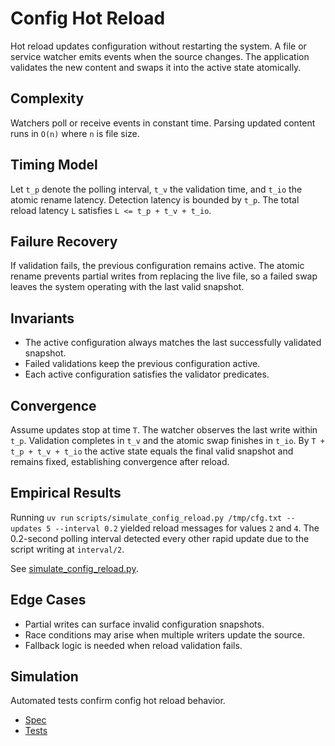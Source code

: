 # Config Hot Reload

Hot reload updates configuration without restarting the system. A file or
service watcher emits events when the source changes. The application
validates the new content and swaps it into the active state atomically.

## Complexity

Watchers poll or receive events in constant time. Parsing updated content
runs in ``O(n)`` where ``n`` is file size.

## Timing Model

Let ``t_p`` denote the polling interval, ``t_v`` the validation time, and
``t_io`` the atomic rename latency. Detection latency is bounded by
``t_p``. The total reload latency ``L`` satisfies ``L <= t_p + t_v + t_io``.

## Failure Recovery

If validation fails, the previous configuration remains active. The atomic
rename prevents partial writes from replacing the live file, so a failed
swap leaves the system operating with the last valid snapshot.

## Invariants

- The active configuration always matches the last successfully validated
  snapshot.
- Failed validations keep the previous configuration active.
- Each active configuration satisfies the validator predicates.

## Convergence

Assume updates stop at time ``T``. The watcher observes the last write within
``t_p``. Validation completes in ``t_v`` and the atomic swap finishes in
``t_io``. By ``T + t_p + t_v + t_io`` the active state equals the final valid
snapshot and remains fixed, establishing convergence after reload.

## Empirical Results

Running ``uv run``
``scripts/simulate_config_reload.py /tmp/cfg.txt --updates 5 --interval 0.2``
yielded reload messages for values ``2`` and ``4``. The 0.2-second polling
interval detected every other rapid update due to the script writing at
``interval/2``.

See [simulate_config_reload.py](../../scripts/simulate_config_reload.py).

## Edge Cases

- Partial writes can surface invalid configuration snapshots.
- Race conditions may arise when multiple writers update the source.
- Fallback logic is needed when reload validation fails.

## Simulation

Automated tests confirm config hot reload behavior.

- [Spec](../specs/config.md)
- [Tests](../../tests/integration/test_config_hot_reload_components.py)
